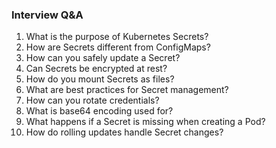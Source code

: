 ### Interview Q&A
1. What is the purpose of Kubernetes Secrets?
2. How are Secrets different from ConfigMaps?
3. How can you safely update a Secret?
4. Can Secrets be encrypted at rest?
5. How do you mount Secrets as files?
6. What are best practices for Secret management?
7. How can you rotate credentials?
8. What is base64 encoding used for?
9. What happens if a Secret is missing when creating a Pod?
10. How do rolling updates handle Secret changes?